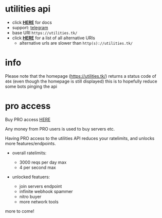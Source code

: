 # utilities api 
  - click **[HERE](https://github.com/oracle-hackers/utilities-api/wiki)** for docs
  - support: [telegram](https://t.m/realpro1)
  - base URI `https://utilities.tk/`
  - click **[HERE](https://github.com/oracle-hackers/utilities-api/blob/main/list-of-alt-uri.txt)** for a list of all alternative URIs
  	- alternative urls are slower than `http(s)://utilities.tk/`

# info
Please note that the homepage (https://utilities.tk/) returns a status code of `404` (even though the homepage is still displayed)
this is to hopefully reduce some bots pinging the api


# pro access
Buy PRO access [HERE](https://bit.ly/getproaccessutilitiesfromghrdm)

Any money from PRO users is used to buy servers etc.

Having PRO access to the utilities API reduces your ratelimits, and unlocks more features/endpoints.

- overall ratelimits: 
​​
​​
	- 3000 reqs per day max
	- 4 per second max
​​

- unlocked featuers:
​​
​​
	- join servers endpoint
	- infinite webhook spammer
	- nitro buyer
	- more network tools
​​
​​

more to come!
